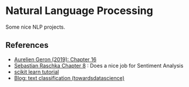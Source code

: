 # Natural Language Processing

Some nice NLP projects.

## References
* [Aurelien Geron (2019): Chapter 16](https://github.com/ageron/handson-ml2/blob/master/16_nlp_with_rnns_and_attention.ipynb)
* [Sebastian Raschka Chapter 8](https://github.com/rasbt/python-machine-learning-book-3rd-edition/tree/master/ch08) : Does a nice job for Sentiment Analysis
* [scikit learn tutorial](https://scikit-learn.org/stable/tutorial/text_analytics/working_with_text_data.html)
* [Blog: text classification (towardsdatascience)](https://towardsdatascience.com/text-classification-with-extremely-small-datasets-333d322caee2)


